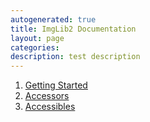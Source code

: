 ```yaml
---
autogenerated: true
title: ImgLib2 Documentation
layout: page
categories: 
description: test description
---
```


1.  [ Getting Started](ImgLib2_-_Getting_Started)
2.  [ Accessors](ImgLib2_-_Accessors)
3.  [ Accessibles](ImgLib2_-_Accessibles)

